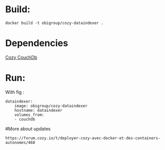 # Build:
```
docker build -t obigroup/cozy-dataindexer .
```

# Dependencies
[Cozy CouchDb](https://registry.hub.docker.com/u/obigroup/cozy-couchdb/)

# Run:
With fig :
```
dataindexer:
    image: obigroup/cozy-dataindexer
    hostname: dataindexer
    volumes_from:
    - couchdb
```

#More about updates
```
https://forum.cozy.io/t/deployer-cozy-avec-docker-et-des-containers-autonomes/468
```